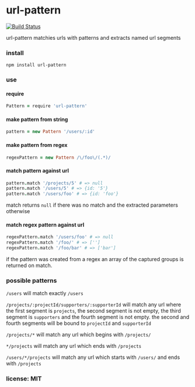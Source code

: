 # url-pattern

[![Build Status](https://travis-ci.org/snd/url-pattern.png)](https://travis-ci.org/snd/url-pattern)

url-pattern matchies urls with patterns and extracts named url segments

### install

```
npm install url-pattern
```

### use

#### require

```coffeescript
Pattern = require 'url-pattern'
```

#### make pattern from string

```coffeescript
pattern = new Pattern '/users/:id'
```

#### make pattern from regex

```coffeescript
regexPattern = new Pattern /\/foo\/(.*)/
```

#### match pattern against url

```coffeescript
pattern.match '/projects/5' # => null
pattern.match '/users/5' # => {id: '5'}
pattern.match '/users/foo' # => {id: 'foo'}
```

match returns `null` if there was no match and the extracted parameters otherwise

#### match regex pattern against url

```coffeescript
regexPattern.match '/users/foo' # => null
regexPattern.match '/foo/' # => ['']
regexPattern.match '/foo/bar' # => ['bar']
```

if the pattern was created from a regex an array of the captured groups is returned on match.

### possible patterns

`/users` will match exactly `/users`

`/projects/:projectId/supporters/:supporterId` will match any url where the first
segment is `projects`, the second segment is not empty, the third segment is
`supporters` and the fourth segment is not empty. the second and fourth segments will be bound
to `projectId` and `supporterId`

`/projects/*` will match any url which begins with `/projects/`

`*/projects` will match any url which ends with `/projects`

`/users/*/projects` will match any url which starts with `/users/` and ends with `/projects`

### license: MIT
